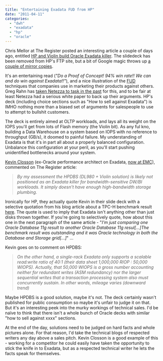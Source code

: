 ```yaml
---
title: "Entertaining Exadata FUD from HP"
date: "2011-04-11"
categories: 
  - "dwh"
  - "exadata"
  - "hp"
  - "oracle"
---
```


Chris Mellor at The Register posted an interesting article a couple of days ago, entitled [HP and Violin build Oracle Exadata killer](http://www.theregister.co.uk/2011/04/07/hp_violin_exadata_killer/). The slidedeck has been removed from HP's FTP site, but a bit of Google magic throws up [a couple of mirror copies](http://www.google.co.uk/search?q=feb2511_Iwicki.pdf+filetype:pdf&num=30&hl=en&safe=off&prmd=ivns&filter=0).

It's an entertaining read (_"Do a Proof of Concept! 94% win rate!! We can and do win against Exadata!!"_), and a nice illustration of the [FUD](http://en.wikipedia.org/wiki/Fear,_uncertainty_and_doubt) techniques that companies use in marketing their products against others. Greg Rahn has [taken Netezza to task in the past](http://structureddata.org/tag/fud/) for this, and to be fair at least Netezza had a serious white paper to back up their arguments. HP's deck (including choice sections such as "How to sell against Exadata") is IMHO nothing more than a biased set of arguments for salespeople to use to attempt to bullshit customers.

The deck is entirely aimed at OLTP workloads, and lays all its weight on the IOPS you'll get from lots of Flash memory (the Violin bit). As any ful kno, building a Data Warehouse on a system based on IOPS with no reference to throughput (GB/s), it doomed to painful failure. My understanding of Exadata is that it's in part all about a properly balanced configuration. Unbalance this configuration at your peril, as you'll start pushing unidentified bottlenecks around your system.

[Kevin Closson](http://kevinclosson.wordpress.com/) (ex-Oracle performance architect on Exadata, [now at EMC](http://kevinclosson.wordpress.com/2011/03/29/kevin-closson-joins-emc-data-computing-division-to-focus-on-greenplum-performance-engineering/)), commented on The Register article:

> _By my assessment the HPDBS (DL980 + Violin solution) is likely not positioned as an Exadata killer for bandwidth-sensitive DW/BI workloads. It simply doesn't have enough high-bandwidth storage plumbing._

Ironically for HP, they actually quote Kevin in their slide deck with a selective quotation from his blog article about a TPC-H benchmark result [here](http://kevinclosson.wordpress.com/2009/09/07/world-record-tpc-h-result-proves-oracle-exadata-storage-server-is-10x-faster-than-conventional-storage-on-a-per-disk-basis/). The quote is used to imply that Exadata isn't anything other than just disks thrown together. If you're going to selectively quote, how about this one in the next paragraph of the same article - "_I’m just comparing one Oracle Database 11g result to another Oracle Database 11g resul\[...\]The benchmark result was outstanding and it was Oracle technology in both the Database and Storage grid\[...\]_" ...

Kevin goes on to comment on HPDBS:

> _On the other hand, a single-rack Exadata only supports a scalable read:write ratio of 40:1 (their data sheet 1,000,000 RIOP : 50,000 WIOPS). Actually, that 50,000 WIOPS is a gross number accounting neither for redundant writes (ASM redundancy) nor the larger sequential writes that a transaction processing system also must concurrently sustain. In other words, mileage varies (downward trend)_

Maybe HPDBS is a good solution, maybe it's not. The deck certainly wasn't published for public consumption so maybe it's unfair to judge it on that. But it's an interesting peek into the murky workings of technical sales. I'd be naïve to think that there isn't a whole bunch of Oracle decks with similar "how to sell against xxxx" sections.

At the end of the day, solutions need to be judged on hard facts and whole pictures alone. For that reason, I'd take the technical blogs of respected writers any day above a sales pitch. Kevin Closson is a good example of this - working for a competitor he could easily have taken the opportunity to stick the knife in to Exadata, but as a respected technical writer he lets the facts speak for themselves.
